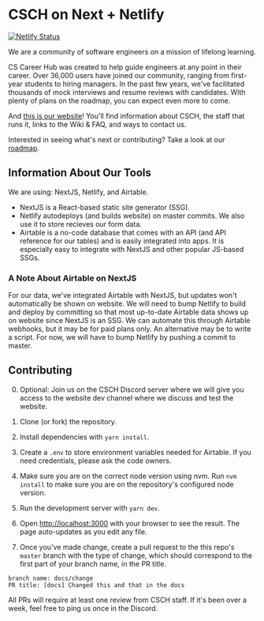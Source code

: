 # CSCH on Next + Netlify

[![Netlify Status](https://api.netlify.com/api/v1/badges/076322a1-ac5f-457f-8028-9e33d088fba0/deploy-status)](https://app.netlify.com/sites/cscareerhub-next/deploys)

We are a community of software engineers on a mission of lifelong learning.

CS Career Hub was created to help guide engineers at any point in their career. Over 36,000 users have joined our community, ranging from first-year students to hiring managers. In the past few years, we've facilitated thousands of mock interviews and resume reviews with candidates. With plenty of plans on the roadmap, you can expect even more to come.

And [this is our website](https://cscareerhub.com/)! You'll find information about CSCH, the staff that runs it, links to the Wiki & FAQ, and ways to contact us.

Interested in seeing what's next or contributing? Take a look at our [roadmap](https://github.com/cscareerhub/csch-web/projects/1).

## Information About Our Tools

We are using: NextJS, Netlify, and Airtable.

- NextJS is a React-based static site generator (SSG).
- Netlify autodeploys (and builds website) on master commits. We also use it to store recieves our form data.
- Airtable is a no-code database that comes with an API (and API reference for our tables) and is easily integrated into apps. It is especially easy to integrate with NextJS and other popular JS-based SSGs.

### A Note About Airtable on NextJS

For our data, we've integrated Airtable with NextJS, but updates won't automatically be shown on website. We will need to bump Netlify to build and deploy by committing so that most up-to-date Airtable data shows up on website since NextJS is an SSG. We can automate this through Airtable webhooks, but it may be for paid plans only. An alternative may be to write a script. For now, we will have to bump Netlify by pushing a commit to master.

## Contributing

0. Optional: Join us on the CSCH Discord server where we will give you access to the website dev channel where we discuss and test the website.

1. Clone (or fork) the repository.

2. Install dependencies with `yarn install`.

3. Create a `.env` to store environment variables needed for Airtable. If you need credentials, please ask the code owners.

4. Make sure you are on the correct node version using nvm. Run `nvm install` to make sure you are on the repository's configured node version.

5. Run the development server with `yarn dev`.

6. Open [http://localhost:3000](http://localhost:3000) with your browser to see the result. The page auto-updates as you edit any file.

7. Once you've made change, create a pull request to the this repo's `master` branch with the type of change, which should correspond to the first part of your branch name, in the PR title.

```
branch name: docs/change
PR title: [docs] Changed this and that in the docs
```

All PRs will require at least one review from CSCH staff. If it's been over a week, feel free to ping us once in the Discord.
